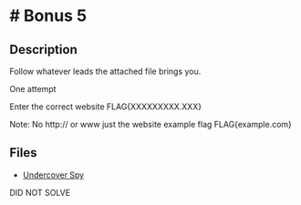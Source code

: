 # # Bonus 5

## Description

Follow whatever leads the attached file brings you.

One attempt

Enter the correct website FLAG{XXXXXXXXX.XXX}

Note: No http:// or www just the website example flag FLAG{example.com}

## Files

* [Undercover Spy](<https://www.fesliyanstudios.com/royalty-free-music/download/undercover-spy-agent/332>)





DID NOT SOLVE 
